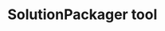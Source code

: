 # SolutionPackager tool

<!-- https://docs.microsoft.com/en-us/dynamics365/customer-engagement/developer/compress-extract-solution-file-solutionpackager -->